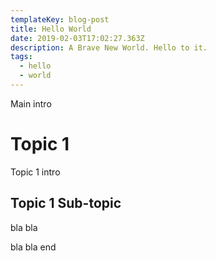 ```yaml
---
templateKey: blog-post
title: Hello World
date: 2019-02-03T17:02:27.363Z
description: A Brave New World. Hello to it.
tags:
  - hello
  - world
---
```

Main intro

# Topic 1

Topic 1 intro

## Topic 1 Sub-topic

bla bla

bla bla end
